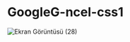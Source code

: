 # GoogleG-ncel-css1

![Ekran Görüntüsü (28)](https://user-images.githubusercontent.com/122791212/219100047-e95de58f-bb4d-405c-a7df-b33ff6b42e95.png)
